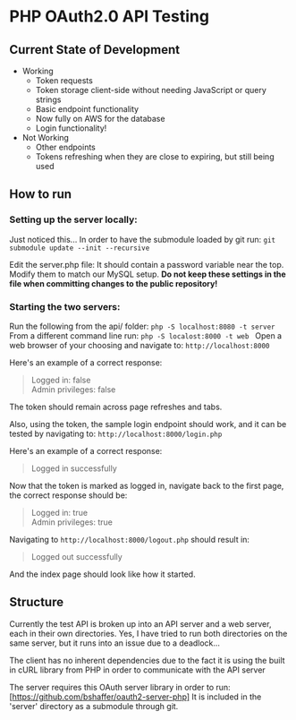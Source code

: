 # PHP OAuth2.0 API Testing

## Current State of Development

 - Working
   - Token requests
   - Token storage client-side without needing JavaScript or query strings
   - Basic endpoint functionality
   - Now fully on AWS for the database
   - Login functionality!
 - Not Working
   - Other endpoints
   - Tokens refreshing when they are close to expiring, but still being used

## How to run

### Setting up the server locally:
Just noticed this... In order to have the submodule loaded by git run:
`git submodule update --init --recursive`

Edit the server.php file:  It should contain a password variable near the top.  Modify them to match our MySQL setup. __Do not keep these settings in the file when committing changes to the public repository!__

### Starting the two servers:
Run the following from the api/ folder:
`php -S localhost:8080 -t server`
From a different command line run:
`php -S localost:8000 -t web `
Open a web browser of your choosing and navigate to:
`http://localhost:8000`

Here's an example of a correct response:
> Logged in: false  
> Admin privileges: false

The token should remain across page refreshes and tabs.

Also, using the token, the sample login endpoint should work, and it can be tested by navigating to:
`http://localhost:8000/login.php`

Here's an example of a correct response:
> Logged in successfully

Now that the token is marked as logged in, navigate back to the first page, the correct response should be:
> Logged in: true  
> Admin privileges: true

Navigating to `http://localhost:8000/logout.php` should result in:
> Logged out successfully

And the index page should look like how it started.

## Structure
Currently the test API is broken up into an API server and a web server, each in their own directories.  Yes, I have tried to run both directories on the same server, but it runs into an issue due to a deadlock...

The client has no inherent dependencies due to the fact it is using the built in cURL library from PHP in order to communicate with the API server

The server requires this OAuth server library in order to run:
[https://github.com/bshaffer/oauth2-server-php]
It is included in the 'server' directory as a submodule through git.
